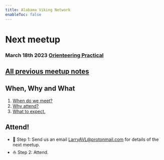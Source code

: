 ```yaml
---
title: Alabama Viking Network
enableToc: false
---
```


# Next meetup
### March 18th 2023 [Orienteering Practical](meetups/orienteering_vulcan)

## [All previous meetup notes](calendar.md)

## When, Why and What

1. [When do we meet?](calendar)
2. [Why attend?](why)
3. [What to expect.](meetings)

## Attend!
- 🎯 Step 1: Send us an email LarryAVL@protonmail.com for details of the next meetup.
- ⛵ Step 2: Attend.